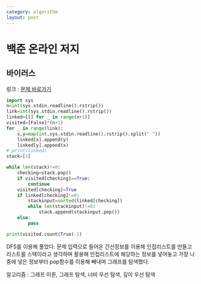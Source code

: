 ```yaml
---
category: algorithm
layout: post
---
```

# 백준 온라인 저지
## 바이러스

링크 : [문제 바로가기](https://www.acmicpc.net/problem/2606)        


```python
import sys
n=int(sys.stdin.readline().rstrip())
link=int(sys.stdin.readline().rstrip())
linked=[[] for _ in range(n+1)]
visited=[False]*(n+1)
for _ in range(link):
    x,y=map(int,sys.stdin.readline().rstrip().split(" "))
    linked[x].append(y)
    linked[y].append(x)
# print(linked)
stack=[1]

while len(stack)!=0:
    checking=stack.pop()
    if visited[checking]==True:
        continue
    visited[checking]=True
    if linked[checking]!=0:
        stackinput=sorted(linked[checking])
        while len(stackinput)!=0:
            stack.append(stackinput.pop())
    else:
        pass

print(visited.count(True)-1)
```

DFS를 이용해 풀었다. 문제 입력으로 들어온 간선정보를 이용해 인접리스트를 만들고 리스트를 스택이라고 생각하며 활용해 인접리스트에 해당하는 정보를 넣어놓고 가장 나중에 넣은 정보부터 pop함수를 이용해 빼내며 그래프를 탐색했다.         



알고리즘 : 그래프 이론, 그래프 탐색, 너비 우선 탐색, 깊이 우선 탐색